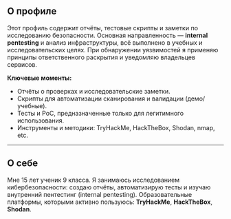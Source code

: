 ## О профиле
Этот профиль содержит отчёты, тестовые скрипты и заметки по исследованию безопасности. Основная направленность — **internal pentesting** и анализ инфраструктуры, всё выполнено в учебных и исследовательских целях. При обнаружении уязвимостей я применяю принципы ответственного раскрытия и уведомляю владельцев сервисов.

**Ключевые моменты:**
- Отчёты о проверках и исследовательские заметки.
- Скрипты для автоматизации сканирования и валидации (демо/учебные).
- Тесты и PoC, предназначенные только для легитимного использования.
- Инструменты и методики: TryHackMe, HackTheBox, Shodan, nmap, etc.

---

## О себе
Мне 15 лет ученик 9 класса. Я занимаюсь исследованием кибербезопасности: создаю отчёты, автоматизирую тесты и изучаю внутренний пентестинг (internal pentesting). Образовательные платформы, которыми активно пользуюсь: **TryHackMe**, **HackTheBox**, **Shodan**.